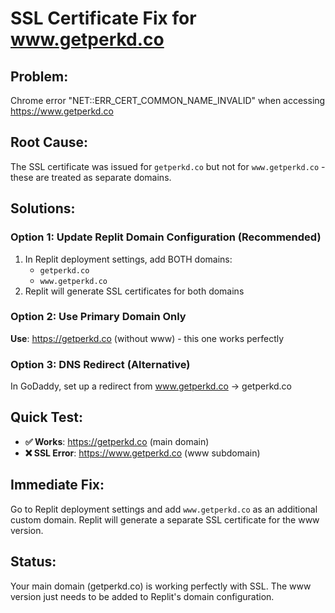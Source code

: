 # SSL Certificate Fix for www.getperkd.co

## Problem:
Chrome error "NET::ERR_CERT_COMMON_NAME_INVALID" when accessing https://www.getperkd.co

## Root Cause:
The SSL certificate was issued for `getperkd.co` but not for `www.getperkd.co` - these are treated as separate domains.

## Solutions:

### Option 1: Update Replit Domain Configuration (Recommended)
1. In Replit deployment settings, add BOTH domains:
   - `getperkd.co` 
   - `www.getperkd.co`
2. Replit will generate SSL certificates for both domains

### Option 2: Use Primary Domain Only
**Use**: https://getperkd.co (without www) - this one works perfectly

### Option 3: DNS Redirect (Alternative)
In GoDaddy, set up a redirect from www.getperkd.co → getperkd.co

## Quick Test:
- **✅ Works**: https://getperkd.co (main domain)
- **❌ SSL Error**: https://www.getperkd.co (www subdomain)

## Immediate Fix:
Go to Replit deployment settings and add `www.getperkd.co` as an additional custom domain. Replit will generate a separate SSL certificate for the www version.

## Status:
Your main domain (getperkd.co) is working perfectly with SSL. The www version just needs to be added to Replit's domain configuration.